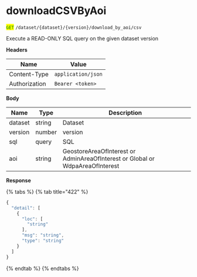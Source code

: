 # downloadCSVByAoi

<mark style="color:green;">`GET`</mark> `/dataset/{dataset}/{version}/download_by_aoi/csv`

Execute a READ-ONLY SQL query on the given dataset version

**Headers**

| Name          | Value              |
| ------------- | ------------------ |
| Content-Type  | `application/json` |
| Authorization | `Bearer <token>`   |

**Body**

| Name    | Type   | Description                                                                   |
| ------- | ------ | ----------------------------------------------------------------------------- |
| dataset | string | Dataset                                                                       |
| version | number | version                                                                       |
| sql     | query  | SQL                                                                           |
| aoi     | string | GeostoreAreaOfInterest or AdminAreaOfInterest or Global or WdpaAreaOfInterest |

**Response**

{% tabs %}
{% tab title="422" %}
```javascript
{
  "detail": [
    {
      "loc": [
        "string"
      ],
      "msg": "string",
      "type": "string"
    }
  ]
}
```
{% endtab %}
{% endtabs %}
